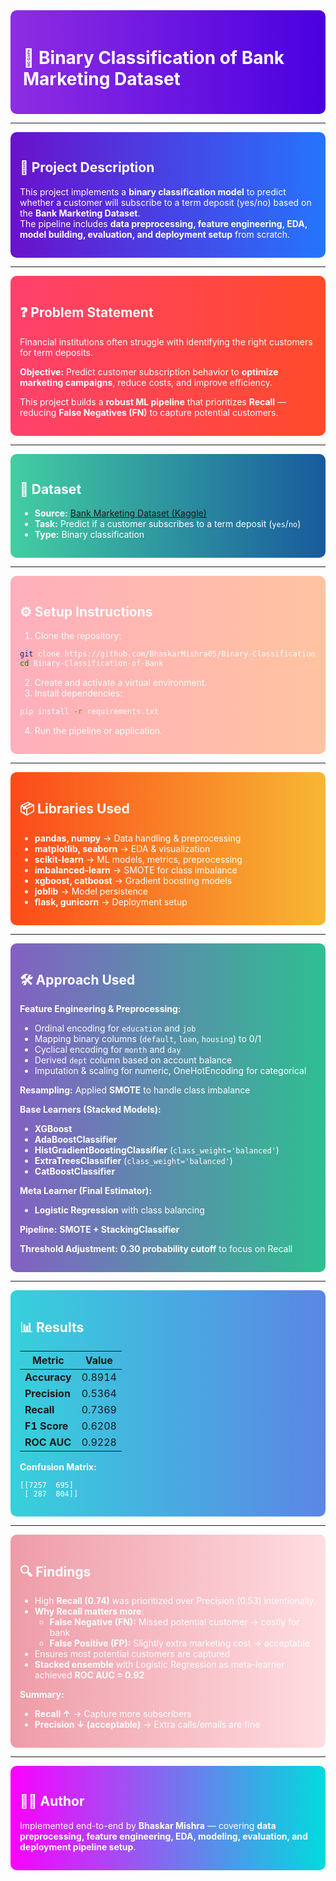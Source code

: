 <div style="background: linear-gradient(to right, #8e2de2, #4a00e0); padding: 20px; border-radius: 10px; color: white;">

# 🏦 **Binary Classification of Bank Marketing Dataset**

</div>

---

<div style="background: linear-gradient(to right, #6a11cb, #2575fc); padding: 15px; border-radius: 10px; color: white;">

## 📌 **Project Description**  
This project implements a **binary classification model** to predict whether a customer will subscribe to a term deposit (yes/no) based on the **Bank Marketing Dataset**.  
The pipeline includes **data preprocessing, feature engineering, EDA, model building, evaluation, and deployment setup** from scratch.

</div>

---

<div style="background: linear-gradient(to right, #ff416c, #ff4b2b); padding: 15px; border-radius: 10px; color: white;">

## ❓ **Problem Statement**  
Financial institutions often struggle with identifying the right customers for term deposits.  

**Objective:** Predict customer subscription behavior to **optimize marketing campaigns**, reduce costs, and improve efficiency.  

This project builds a **robust ML pipeline** that prioritizes **Recall** — reducing **False Negatives (FN)** to capture potential customers.

</div>

---

<div style="background: linear-gradient(to right, #43cea2, #185a9d); padding: 15px; border-radius: 10px; color: white;">

## 📂 **Dataset**  
- **Source:** [Bank Marketing Dataset (Kaggle)](https://www.kaggle.com/datasets/sushant097/bank-marketing-dataset-full)  
- **Task:** Predict if a customer subscribes to a term deposit (`yes`/`no`)  
- **Type:** Binary classification  

</div>

---

<div style="background: linear-gradient(to right, #ffafbd, #ffc3a0); padding: 15px; border-radius: 10px; color: white;">

## ⚙️ **Setup Instructions**  

1. Clone the repository:  
```bash
git clone https://github.com/BhaskarMishra05/Binary-Classification-of-Bank.git
cd Binary-Classification-of-Bank
```
2. Create and activate a virtual environment.
3. Install dependencies:  
```bash
pip install -r requirements.txt
```
4. Run the pipeline or application.

</div>

---

<div style="background: linear-gradient(to right, #fc4a1a, #f7b733); padding: 15px; border-radius: 10px; color: white;">

## 📦 **Libraries Used**

* **pandas, numpy** → Data handling & preprocessing  
* **matplotlib, seaborn** → EDA & visualization  
* **scikit-learn** → ML models, metrics, preprocessing  
* **imbalanced-learn** → SMOTE for class imbalance  
* **xgboost, catboost** → Gradient boosting models  
* **joblib** → Model persistence  
* **flask, gunicorn** → Deployment setup  

</div>

---

<div style="background: linear-gradient(to right, #8360c3, #2ebf91); padding: 15px; border-radius: 10px; color: white;">

## 🛠️ **Approach Used**

**Feature Engineering & Preprocessing:**  
* Ordinal encoding for `education` and `job`  
* Mapping binary columns (`default`, `loan`, `housing`) to 0/1  
* Cyclical encoding for `month` and `day`  
* Derived `dept` column based on account balance  
* Imputation & scaling for numeric, OneHotEncoding for categorical

**Resampling:** Applied **SMOTE** to handle class imbalance  

**Base Learners (Stacked Models):**  
* **XGBoost**  
* **AdaBoostClassifier**  
* **HistGradientBoostingClassifier** (`class_weight='balanced'`)  
* **ExtraTreesClassifier** (`class_weight='balanced'`)  
* **CatBoostClassifier**  

**Meta Learner (Final Estimator):**  
* **Logistic Regression** with class balancing  

**Pipeline:** **SMOTE + StackingClassifier**  

**Threshold Adjustment:** **0.30 probability cutoff** to focus on Recall  

</div>

---

<div style="background: linear-gradient(to right, #36d1dc, #5b86e5); padding: 15px; border-radius: 10px; color: white;">

## 📊 **Results**

| Metric        | Value  |
| ------------- | ------ |
| **Accuracy**  | 0.8914 |
| **Precision** | 0.5364 |
| **Recall**    | 0.7369 |
| **F1 Score**  | 0.6208 |
| **ROC AUC**   | 0.9228 |

**Confusion Matrix:**

```
[[7257  695]
 [ 287  804]]
```

</div>

---

<div style="background: linear-gradient(to right, #ee9ca7, #ffdde1); padding: 15px; border-radius: 10px; color: white;">

## 🔍 **Findings**

* High **Recall (0.74)** was prioritized over Precision (0.53) intentionally.  
* **Why Recall matters more**:  
  * **False Negative (FN):** Missed potential customer → costly for bank  
  * **False Positive (FP):** Slightly extra marketing cost → acceptable  
* Ensures most potential customers are captured  
* **Stacked ensemble** with Logistic Regression as meta-learner achieved **ROC AUC = 0.92**  

**Summary:**  
* **Recall ↑** → Capture more subscribers  
* **Precision ↓ (acceptable)** → Extra calls/emails are fine  

</div>

---

<div style="background: linear-gradient(to right, #fc00ff, #00dbde); padding: 15px; border-radius: 10px; color: white;">

## 👨‍💻 **Author**

Implemented end-to-end by **Bhaskar Mishra** — covering **data preprocessing, feature engineering, EDA, modeling, evaluation, and deployment pipeline setup**.

</div>
